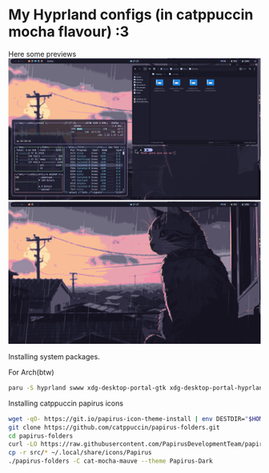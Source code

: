 # My Hyprland configs (in catppuccin mocha flavour) :3

Here some previews
![Screenshot](assets/image0.png)
![Screenshot](assets/image1.png)

Installing system packages.

For Arch(btw)
```bash
paru -S hyprland swww xdg-desktop-portal-gtk xdg-desktop-portal-hyprland xdg-user-dirs kitty firefox waybar rofi-wayland dunst polkit-gnome brightnessctl sassc noto-fonts noto-fonts-cjk noto-fonts-emoji ttf-font-awesome ttf-jetbrains-mono-nerd pipewire pipewire-pulse wireplumber qt6ct qt5ct nwg-look nemo gvfs file-roller vesktop-bin oh-my-posh-bin darkly-bin hyprshot ttf-readex-pro frameworkintegration nodejs npm swappy
```

Installing catppuccin papirus icons 
```bash
wget -qO- https://git.io/papirus-icon-theme-install | env DESTDIR="$HOME/.local/share/icons" sh
git clone https://github.com/catppuccin/papirus-folders.git 
cd papirus-folders
curl -LO https://raw.githubusercontent.com/PapirusDevelopmentTeam/papirus-folders/master/papirus-folders && chmod +x ./papirus-folders
cp -r src/* ~/.local/share/icons/Papirus
./papirus-folders -C cat-mocha-mauve --theme Papirus-Dark
```
